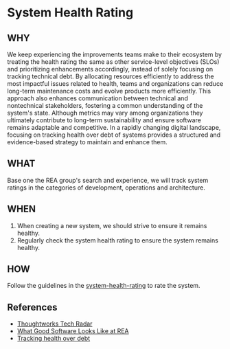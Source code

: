 # System Health Rating

## WHY
We keep experiencing the improvements teams make to their ecosystem by treating the health rating the same as other service-level objectives (SLOs) and prioritizing enhancements accordingly, instead of solely focusing on tracking technical debt. By allocating resources efficiently to address the most impactful issues related to health, teams and organizations can reduce long-term maintenance costs and evolve products more efficiently. This approach also enhances communication between technical and nontechnical stakeholders, fostering a common understanding of the system's state. Although metrics may vary among organizations they ultimately contribute to long-term sustainability and ensure software remains adaptable and competitive. In a rapidly changing digital landscape, focusing on tracking health over debt of systems provides a structured and evidence-based strategy to maintain and enhance them.
## WHAT
Base one the REA group's search and experience, we will track system ratings in the categories of development, operations and architecture.
## WHEN
1. When creating a new system, we should strive to ensure it remains healthy.
2. Regularly check the system health rating to ensure the system remains healthy.   
## HOW
Follow the guidelines in the [system-health-rating](https://github.com/claywares/system-health-rating?tab=readme-ov-file#the-mechanics) to rate the system.

## References
- [Thoughtworks Tech Radar](https://www.thoughtworks.com/en-br/radar/techniques/tracking-health-over-debt)
- [What Good Software Looks Like at REA](https://www.rea-group.com/about-us/news-and-insights/blog/what-good-software-looks-like-at-rea/)
- [Tracking health over debt](https://www.thoughtworks.com/en-au/radar/techniques/tracking-health-over-debt)
